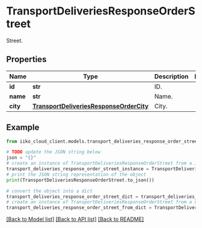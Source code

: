 # TransportDeliveriesResponseOrderStreet

Street.

## Properties

Name | Type | Description | Notes
------------ | ------------- | ------------- | -------------
**id** | **str** | ID. | 
**name** | **str** | Name. | 
**city** | [**TransportDeliveriesResponseOrderCity**](TransportDeliveriesResponseOrderCity.md) | City. | 

## Example

```python
from iiko_cloud_client.models.transport_deliveries_response_order_street import TransportDeliveriesResponseOrderStreet

# TODO update the JSON string below
json = "{}"
# create an instance of TransportDeliveriesResponseOrderStreet from a JSON string
transport_deliveries_response_order_street_instance = TransportDeliveriesResponseOrderStreet.from_json(json)
# print the JSON string representation of the object
print(TransportDeliveriesResponseOrderStreet.to_json())

# convert the object into a dict
transport_deliveries_response_order_street_dict = transport_deliveries_response_order_street_instance.to_dict()
# create an instance of TransportDeliveriesResponseOrderStreet from a dict
transport_deliveries_response_order_street_from_dict = TransportDeliveriesResponseOrderStreet.from_dict(transport_deliveries_response_order_street_dict)
```
[[Back to Model list]](../README.md#documentation-for-models) [[Back to API list]](../README.md#documentation-for-api-endpoints) [[Back to README]](../README.md)


